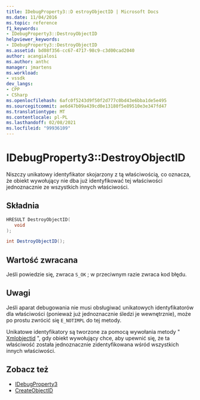 ```yaml
---
title: IDebugProperty3::D estroyObjectID | Microsoft Docs
ms.date: 11/04/2016
ms.topic: reference
f1_keywords:
- IDebugProperty3::DestroyObjectID
helpviewer_keywords:
- IDebugProperty3::DestroyObjectID
ms.assetid: bd08f356-cc67-4717-98c9-c3d00cad2040
author: acangialosi
ms.author: anthc
manager: jmartens
ms.workload:
- vssdk
dev_langs:
- CPP
- CSharp
ms.openlocfilehash: 6afc0f5243d9f50f2d777c0bd43e6bba1de5e495
ms.sourcegitcommit: ae6d47b09a439cd0e13180f5e89510e3e347fd47
ms.translationtype: MT
ms.contentlocale: pl-PL
ms.lasthandoff: 02/08/2021
ms.locfileid: "99936109"
---
```

# <a name="idebugproperty3destroyobjectid"></a>IDebugProperty3::DestroyObjectID
Niszczy unikatowy identyfikator skojarzony z tą właściwością, co oznacza, że obiekt wywołujący nie dba już identyfikować tej właściwości jednoznacznie ze wszystkich innych właściwości.

## <a name="syntax"></a>Składnia

```cpp
HRESULT DestroyObjectID(
   void
);
```

```csharp
int DestroyObjectID();
```

## <a name="return-value"></a>Wartość zwracana
 Jeśli powiedzie się, zwraca `S_OK` ; w przeciwnym razie zwraca kod błędu.

## <a name="remarks"></a>Uwagi
 Jeśli aparat debugowania nie musi obsługiwać unikatowych identyfikatorów dla właściwości (ponieważ już jednoznacznie śledzi je wewnętrznie), może po prostu zwrócić się `E_NOTIMPL` do tej metody.

 Unikatowe identyfikatory są tworzone za pomocą wywołania metody " [Xmlobjectid](../../../extensibility/debugger/reference/idebugproperty3-createobjectid.md) ", gdy obiekt wywołujący chce, aby upewnić się, że ta właściwość została jednoznacznie zidentyfikowana wśród wszystkich innych właściwości.

## <a name="see-also"></a>Zobacz też
- [IDebugProperty3](../../../extensibility/debugger/reference/idebugproperty3.md)
- [CreateObjectID](../../../extensibility/debugger/reference/idebugproperty3-createobjectid.md)
